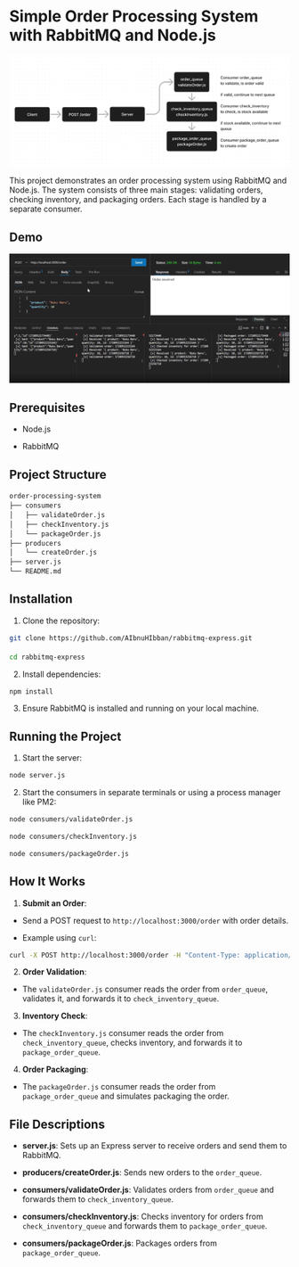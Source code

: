 # Simple Order Processing System with RabbitMQ and Node.js

![Flow](https://github.com/AIbnuHIbban/rabbitmq-express/blob/master/flow.png?raw=true)

This project demonstrates an order processing system using RabbitMQ and Node.js. The system consists of three main stages: validating orders, checking inventory, and packaging orders. Each stage is handled by a separate consumer.

  
## Demo
[![Demo](https://github.com/AIbnuHIbban/rabbitmq-express/blob/master/screenshot.png?raw=true)](https://github.com/AIbnuHIbban/rabbitmq-express/raw/master/demo.mp4)

## Prerequisites

  

- Node.js

- RabbitMQ

  

## Project Structure
```bash
order-processing-system
├── consumers
│   ├── validateOrder.js
│   ├── checkInventory.js
│   └── packageOrder.js
├── producers
│   └── createOrder.js
├── server.js
└── README.md
```
## Installation  

1. Clone the repository:

```bash
git clone https://github.com/AIbnuHIbban/rabbitmq-express.git

cd rabbitmq-express
```

2. Install dependencies:

```bash
npm install
```


3. Ensure RabbitMQ is installed and running on your local machine.


## Running the Project

1. Start the server:

```bash
node server.js
```


2. Start the consumers in separate terminals or using a process manager like PM2:

```bash
node consumers/validateOrder.js
```

```bash
node consumers/checkInventory.js
```

```bash
node consumers/packageOrder.js
```

## How It Works

1.  **Submit an Order**:

- Send a POST request to `http://localhost:3000/order` with order details.

- Example using `curl`:

```bash
curl -X POST http://localhost:3000/order -H "Content-Type: application/json" -d '{"product":  "laptop",  "quantity":  1}'
```

2.  **Order Validation**:

- The `validateOrder.js` consumer reads the order from `order_queue`, validates it, and forwards it to `check_inventory_queue`.

3.  **Inventory Check**:

- The `checkInventory.js` consumer reads the order from `check_inventory_queue`, checks inventory, and forwards it to `package_order_queue`.

  

4.  **Order Packaging**:

- The `packageOrder.js` consumer reads the order from `package_order_queue` and simulates packaging the order.

## File Descriptions

-  **server.js**: Sets up an Express server to receive orders and send them to RabbitMQ.

-  **producers/createOrder.js**: Sends new orders to the `order_queue`.

-  **consumers/validateOrder.js**: Validates orders from `order_queue` and forwards them to `check_inventory_queue`.

-  **consumers/checkInventory.js**: Checks inventory for orders from `check_inventory_queue` and forwards them to `package_order_queue`.

-  **consumers/packageOrder.js**: Packages orders from `package_order_queue`.